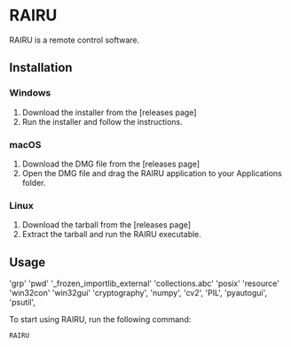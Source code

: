 # RAIRU

RAIRU is a remote control software.

## Installation

### Windows

1. Download the installer from the [releases page]
2. Run the installer and follow the instructions.

### macOS

1. Download the DMG file from the [releases page]
2. Open the DMG file and drag the RAIRU application to your Applications folder.

### Linux

1. Download the tarball from the [releases page]
2. Extract the tarball and run the RAIRU executable.

## Usage

'grp'
'pwd'
'_frozen_importlib_external'
'collections.abc'
'posix'
'resource'
'win32con'
'win32gui'
'cryptography',
'numpy',
'cv2',
'PIL',
'pyautogui',
'psutil',

To start using RAIRU, run the following command:

```sh
RAIRU